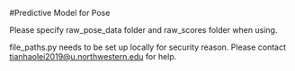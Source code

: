 #Predictive Model for Pose

Please specify raw_pose_data folder and raw_scores folder when using.

file_paths.py needs to be set up locally for security reason. Please contact tianhaolei2019@u.northwestern.edu for help.